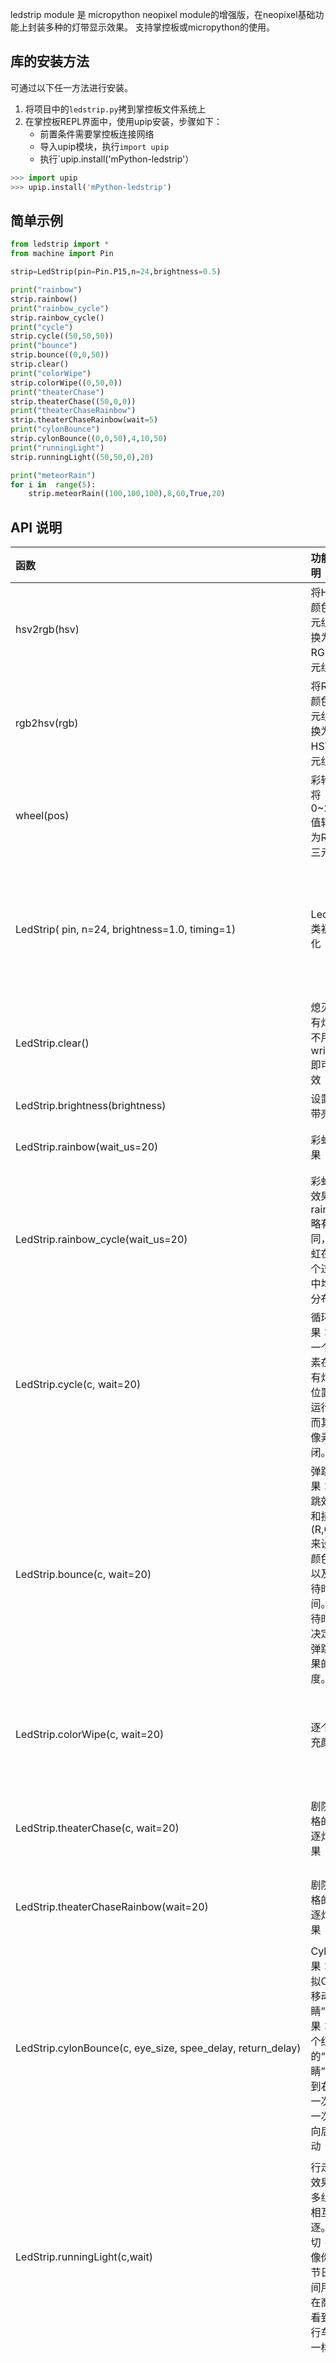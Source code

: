 ledstrip module 是 micropython neopixel module的增强版，在neopixel基础功能上封装多种的灯带显示效果。
支持掌控板或micropython的使用。


## 库的安装方法

可通过以下任一方法进行安装。
1. 将项目中的`ledstrip.py`拷到掌控板文件系统上
2. 在掌控板REPL界面中，使用upip安装，步骤如下：
    * 前置条件需要掌控板连接网络
    * 导入upip模块，执行`import upip`
    * 执行`upip.install('mPython-ledstrip'）

```python
>>> import upip
>>> upip.install('mPython-ledstrip')
```
## 简单示例

```python
from ledstrip import *
from machine import Pin

strip=LedStrip(pin=Pin.P15,n=24,brightness=0.5)

print("rainbow")
strip.rainbow()  
print("rainbow_cycle")
strip.rainbow_cycle()  
print("cycle")
strip.cycle((50,50,50))
print("bounce")
strip.bounce((0,0,50))
strip.clear()
print("colorWipe")
strip.colorWipe((0,50,0))
print("theaterChase")
strip.theaterChase((50,0,0))
print("theaterChaseRainbow")
strip.theaterChaseRainbow(wait=5)
print("cylonBounce")
strip.cylonBounce((0,0,50),4,10,50)
print("runningLight")
strip.runningLight((50,50,0),20)

print("meteorRain")
for i in  range(5):
    strip.meteorRain((100,100,100),8,60,True,20)
```


## API 说明

| 函数    | 功能说明  | 参数      |
| :------ | :------  | :------ |
| hsv2rgb(hsv) |将HSV颜色三元组转换为RGB三元组 | ``hsv`` - 三元组 |
| rgb2hsv(rgb) |将RGB颜色三元组转换为HSV三元组 | ``rgb`` - 三元组 |
| wheel(pos) |彩轮，将0~255值转换为RGB三元组 | ``pos`` - 0~255 |
|LedStrip( pin, n=24, brightness=1.0, timing=1) |LedStrip类初始化 | ``pin`` - 引脚； ``n`` - 灯数 </br> ``brightness`` - 亮度设置，范围0~1.0；``timing`` -速率，1为800Khz，0为400kHz  |
| LedStrip.clear() | 熄灭所有灯，不用write()即可生效| /|
| LedStrip.brightness(brightness) | 设置灯带亮度| ``brightness`` - 0~1.0|
| LedStrip.rainbow(wait_us=20) | 彩虹效果| ``wait_us`` - 等待时间，默认20毫秒|
| LedStrip.rainbow_cycle(wait_us=20) | 彩虹环效果:与rainbow略有不同，彩虹在整个过程中均匀分布| ``wait_us`` - 等待时间，默认20毫秒|
| LedStrip.cycle(c, wait=20) |循环效果：有一个像素在所有灯带位置上运行，而其他像素关闭。 | ``c`` - 显示灯RGB颜色，(r,g,b)三元组； ``wait`` - 等待时间，单位毫秒，默认20|
| LedStrip.bounce(c, wait=20) |弹跳效果：弹跳效应和接受(R,G,B)来设置颜色，以及等待时间。等待时间决定了弹跳效果的速度。 | ``c`` - 显示灯RGB颜色，(r,g,b)三元组；``wait`` - 等待时间，单位毫秒，默认20|
| LedStrip.colorWipe(c, wait=20) |逐个填充颜色 | ``c`` - 填充RGB颜色，(r,g,b)三元组；``wait`` - 等待时间，单位毫秒，默认20|
| LedStrip.theaterChase(c, wait=20) |剧院风格的追逐灯效果 | ``c`` - 填充RGB颜色，(r,g,b)三元组；``wait`` - 等待时间，单位毫秒，默认20|
| LedStrip.theaterChaseRainbow(wait=20) |剧院风格的追逐灯效果 | ``wait`` - 等待时间，单位毫秒，默认20|
| LedStrip.cylonBounce(c, eye_size, spee_delay, return_delay) |Cylon效果：模拟Cylon移动“眼睛”的效果：一个红色的“眼睛”从左到右，一次又一次地向后移动 | ``eye_size`` - 运行的LED数量，或：“眼睛”的宽度（外部2，褪色，LED未计数）；``spee_delay`` -影响眼睛移动的速度，较高的值意味着移动缓慢; </br> ``return_delay`` - 设置应该等待反弹的时间|
| LedStrip.runningLight(c,wait) |行走灯效果：多组LED相互追逐。亲切 - 就像你在节日期间用来在商店看到的行车灯一样 |  ``c`` - 显示灯RGB颜色，(r,g,b)三元组； ``wait`` - 等待时间，单位毫秒0 |
| LedStrip.meteorRain(c,size,trail_decay,random_decay,delay) |流星雨效果 |  ``c`` - 显示灯RGB颜色，(r,g,b)三元组；``size`` - 设置流星大小代表流星的LED数量，不计算流星的尾部; </br> ``trail_decay`` - 流星尾部衰减/消失的速度。数字越大，尾部越短和/或消失得越快。理论上，值为64时，每次流星绘制时亮度都会降低25％; ``delay`` - 延时 |

## 执照

所有代码均在MIT许可下发布。